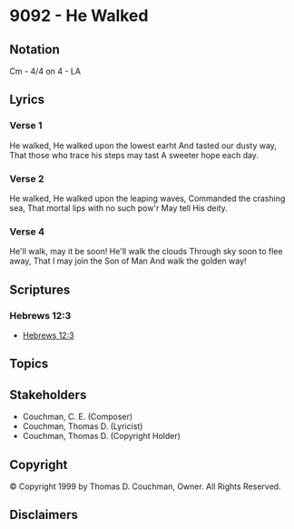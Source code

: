 # 9092 - He Walked

## Notation

Cm - 4/4 on 4 - LA

## Lyrics

### Verse 1

He walked, He walked upon the lowest earht And tasted our dusty way, That those who trace his steps may tast A sweeter hope each day.

### Verse 2

He walked, He walked upon the leaping waves, Commanded the crashing sea, That mortal lips with no such pow'r May tell His deity.

### Verse 4

He'll walk,  may it be soon! He'll walk the clouds  Through sky soon to flee away, That I may join the Son of Man And walk the golden way!


## Scriptures

### Hebrews 12:3

- [Hebrews 12:3](https://www.biblegateway.com/passage/?search=Hebrews%2012%3A3)


## Topics


## Stakeholders

- Couchman, C. E. (Composer)
- Couchman, Thomas D. (Lyricist)
- Couchman, Thomas D. (Copyright Holder)

## Copyright

© Copyright 1999 by Thomas D. Couchman, Owner. All Rights Reserved.


## Disclaimers


